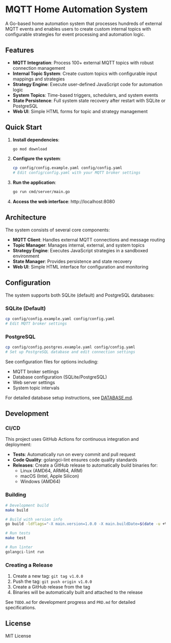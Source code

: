 # MQTT Home Automation System

A Go-based home automation system that processes hundreds of external MQTT events and enables users to create custom internal topics with configurable strategies for event processing and automation logic.

## Features

- **MQTT Integration**: Process 100+ external MQTT topics with robust connection management
- **Internal Topic System**: Create custom topics with configurable input mappings and strategies
- **Strategy Engine**: Execute user-defined JavaScript code for automation logic
- **System Topics**: Time-based triggers, schedulers, and system events
- **State Persistence**: Full system state recovery after restart with SQLite or PostgreSQL
- **Web UI**: Simple HTML forms for topic and strategy management

## Quick Start

1. **Install dependencies**:
   ```bash
   go mod download
   ```

2. **Configure the system**:
   ```bash
   cp config/config.example.yaml config/config.yaml
   # Edit config/config.yaml with your MQTT broker settings
   ```

3. **Run the application**:
   ```bash
   go run cmd/server/main.go
   ```

4. **Access the web interface**: http://localhost:8080

## Architecture

The system consists of several core components:

- **MQTT Client**: Handles external MQTT connections and message routing
- **Topic Manager**: Manages internal, external, and system topics
- **Strategy Engine**: Executes JavaScript strategies in a sandboxed environment
- **State Manager**: Provides persistence and state recovery
- **Web UI**: Simple HTML interface for configuration and monitoring

## Configuration

The system supports both SQLite (default) and PostgreSQL databases:

### SQLite (Default)
```bash
cp config/config.example.yaml config/config.yaml
# Edit MQTT broker settings
```

### PostgreSQL
```bash
cp config/config.postgres.example.yaml config/config.yaml
# Set up PostgreSQL database and edit connection settings
```

See configuration files for options including:
- MQTT broker settings  
- Database configuration (SQLite/PostgreSQL)
- Web server settings
- System topic intervals

For detailed database setup instructions, see [DATABASE.md](DATABASE.md).

## Development

### CI/CD

This project uses GitHub Actions for continuous integration and deployment:

- **Tests**: Automatically run on every commit and pull request
- **Code Quality**: golangci-lint ensures code quality standards
- **Releases**: Create a GitHub release to automatically build binaries for:
  - Linux (AMD64, ARM64, ARM)
  - macOS (Intel, Apple Silicon)
  - Windows (AMD64)

### Building

```bash
# Development build
make build

# Build with version info
go build -ldflags="-X main.version=1.0.0 -X main.buildDate=$(date -u +%Y-%m-%dT%H:%M:%SZ)" ./cmd/server

# Run tests
make test

# Run linter
golangci-lint run
```

### Creating a Release

1. Create a new tag: `git tag v1.0.0`
2. Push the tag: `git push origin v1.0.0`
3. Create a GitHub release from the tag
4. Binaries will be automatically built and attached to the release

See `TODO.md` for development progress and `PRD.md` for detailed specifications.

## License

MIT License